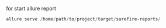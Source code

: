 

for start allure report
```PowerShell
allure serve /home/path/to/project/target/surefire-reports/
```


